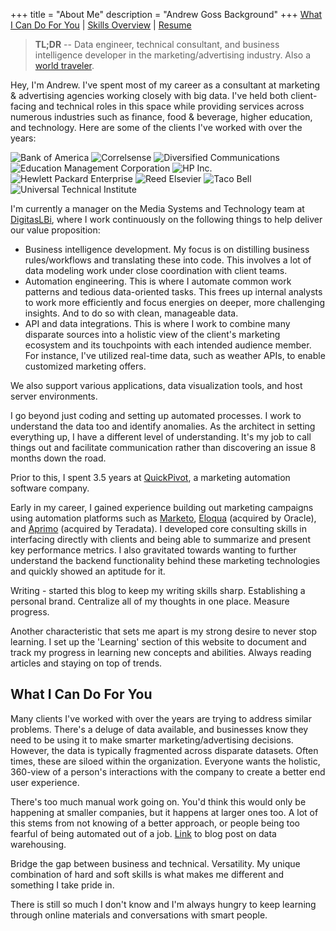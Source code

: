 +++
title = "About Me"
description = "Andrew Goss Background"
+++
[What I Can Do For You](#what_i_can_do_for_you) | [Skills Overview](/skills) | [Resume](/resume)

> <b>TL;DR</b> -- Data engineer, technical consultant, and business intelligence developer in the marketing/advertising industry. Also a <a href="/travel">world traveler</a>.

<!--Blog post ideas:
- Building my first virtual machine (Ubuntu)
- Why I started programming in Go (server side language)
- Website iterations I went through (templates, Google App Engine, Wordpress, etc.)
- Why it is important to have a web presence as a developer
- Why you should talk to recruiters, even when you're not looking for a new job. https://www.linkedin.com/pulse/5-reasons-you-should-talk-recruiters-kerry-stano-ciejek
- Why starting a blog/personal website has been hard for me (no one cares what I have to say?). Important to have 'home base' for personal brand and put thoughts, learnings down as I navigate my career.
	"I think the 'About' page of any website is the most important one, yet it's also the one that is the hardest to write. I've looked at tons of these pages on personal websites over the years. Like any writing piece, you need to start with something compelling to convince the person viewing the content to keep reading. Don't want to be self-aggrandizing."
- Twitter API authentication for Go
- Coding practice sites
- The need to come up with a design before starting development (eliminating communication gaps with business team) 
- Top travel photos (my favorites)-->

Hey, I'm Andrew. I've spent most of my career as a consultant at marketing & advertising agencies working closely with big data. I've held both client-facing and technical roles in this space while providing services across numerous industries such as finance, food & beverage, higher education, and technology. Here are some of the clients I've worked with over the years:

![Bank of America](/img/BoA_logo.png "Bank of America")
![Correlsense](/img/Correlsense_logo.png "Correlsense")
![Diversified Communications](/img/DBC_logo.png "Diversified Communications")
![Education Management Corporation](/img/EDMC_logo.png "Education Management Corporation")
![HP Inc.](/img/HP_logo.png "HP Inc.")
![Hewlett Packard Enterprise](/img/HPE_logo.png "Hewlett Packard Enterprise")
![Reed Elsevier](/img/Reed_Elsevier_logo.png "Reed Elsevier")
![Taco Bell](/img/TB_logo.png "Taco Bell")
![Universal Technical Institute](/img/UTI_logo.jpg "Universal Technical Institute")

I'm currently a manager on the Media Systems and Technology team at <a href="http://www.digitaslbi.com/us" target="_blank">DigitasLBi</a>, where I work continuously on the following things to help deliver our value proposition:

* Business intelligence development. My focus is on distilling business rules/workflows and translating these into code. This involves a lot of data modeling work under close coordination with client teams.
* Automation engineering. This is where I automate common work patterns and tedious data-oriented tasks. This frees up internal analysts to work more efficiently and focus energies on deeper, more challenging insights. And to do so with clean, manageable data.
* API and data integrations. This is where I work to combine many disparate sources into a holistic view of the client's marketing ecosystem and its touchpoints with each intended audience member. For instance, I've utilized real-time data, such as weather APIs, to enable customized marketing offers. 

We also support various applications, data visualization tools, and host server environments.

I go beyond just coding and setting up automated processes. I work to understand the data too and identify anomalies. As the architect in setting everything up, I have a different level of understanding. It's my job to call things out and facilitate communication rather than discovering an issue 8 months down the road.

Prior to this, I spent 3.5 years at <a href="http://www.quickpivot.com" target="_blank">QuickPivot</a>, a marketing automation software company.


Early in my career, I gained experience building out marketing campaigns using automation platforms such as <a href="https://www.marketo.com" target="_blank">Marketo</a>, 
<a href="https://www.oracle.com/marketingcloud/products/cross-channel/marketing-to-businesses.html" target="_blank">Eloqua</a> (acquired by Oracle), and <a href="http://marketing.teradata.com" target="_blank">Aprimo</a> (acquired by Teradata). I developed core consulting skills in interfacing directly with clients and being able to summarize and present key performance metrics. I also gravitated towards wanting to further understand the backend functionality behind these marketing technologies and quickly showed an aptitude for it. 

Writing - started this blog to keep my writing skills sharp. Establishing a personal brand. Centralize all of my thoughts in one place. Measure progress.

Another characteristic that sets me apart is my strong desire to never stop learning. I set up the 'Learning' section of this website to document and track my progress in learning new concepts and abilities. Always reading articles and staying on top of trends.

## <a name="what_i_can_do_for_you"></a>What I Can Do For You

Many clients I've worked with over the years are trying to address similar problems. There's a deluge of data available, and businesses know they need to be using it to make smarter marketing/advertising decisions. However, the data is typically fragmented across disparate datasets. Often times, these are siloed within the organization. Everyone wants the holistic, 360-view of a person's interactions with the company to create a better end user experience.

There's too much manual work going on. You'd think this would only be happening at smaller companies, but it happens at larger ones too. A lot of this stems from not knowing of a better approach, or people being too fearful of being automated out of a job. <a href="https://www.oreilly.com/ideas/insightful-applications-the-next-inflection-in-big-data" target="_blank">Link</a> to blog post on data warehousing.

Bridge the gap between business and technical. Versatility. My unique combination of hard and soft skills is what makes me different and something I take pride in.

There is still so much I don't know and I'm always hungry to keep learning through online materials and conversations with smart people.